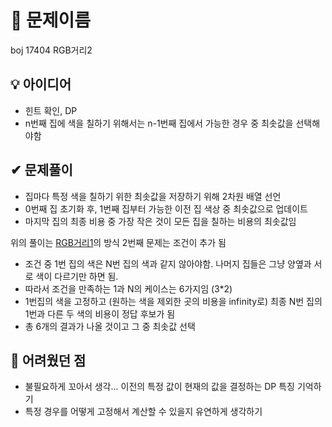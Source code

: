 # 🔎 문제이름

boj 17404 RGB거리2

## 💡 아이디어

- 힌트 확인, DP
- n번째 집에 색을 칠하기 위해서는 n-1번째 집에서 가능한 경우 중 최솟값을 선택해야함

## ✔ 문제풀이

- 집마다 특정 색을 칠하기 위한 최솟값을 저장하기 위해 2차원 배열 선언
- 0번째 집 초기화 후, 1번째 집부터 가능한 이전 집 색상 중 최솟값으로 업데이트
- 마지막 집의 최종 비용 중 가장 작은 것이 모든 집을 칠하는 비용의 최솟값임

위의 풀이는 [RGB거리1](https://www.acmicpc.net/problem/1149)의 방식
2번째 문제는 조건이 추가 됨

- 조건 중 1번 집의 색은 N번 집의 색과 같지 않아야함. 나머지 집들은 그냥 양옆과 서로 색이 다르기만 하면 됨.
- 따라서 조건을 만족하는 1과 N의 케이스는 6가지임 (3\*2)
- 1번집의 색을 고정하고 (원하는 색을 제외한 곳의 비용을 infinity로) 최종 N번 집의 1번과 다른 두 색의 비용이 정답 후보가 됨
- 총 6개의 결과가 나올 것이고 그 중 최솟값 선택

## 🤕 어려웠던 점

- 불필요하게 꼬아서 생각... 이전의 특정 값이 현재의 값을 결정하는 DP 특징 기억하기
- 특정 경우를 어떻게 고정해서 계산할 수 있을지 유연하게 생각하기
